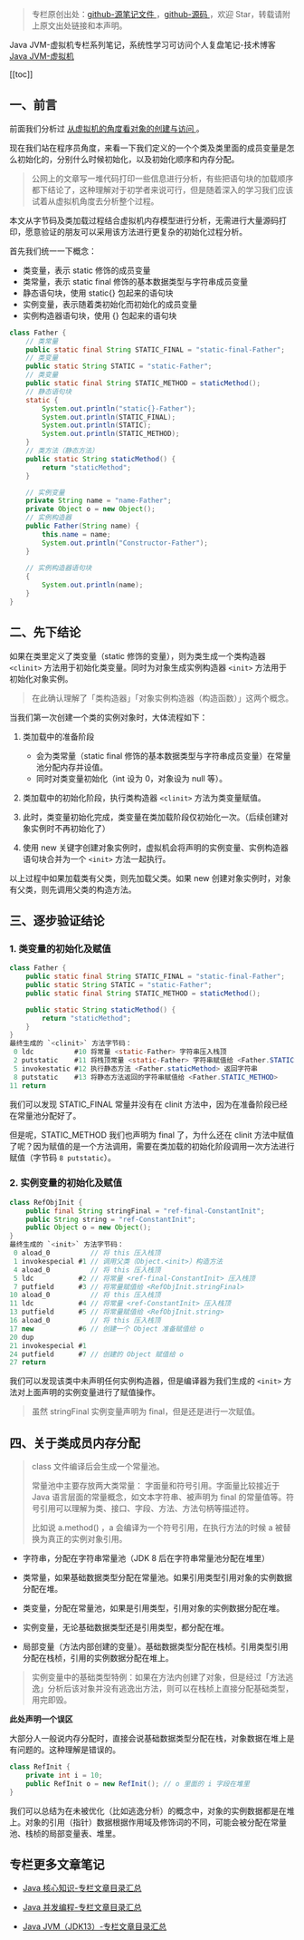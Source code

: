 > 专栏原创出处：[github-源笔记文件 ](https://github.com/GourdErwa/review-notes/tree/master/language/java-jvm) ，[github-源码 ](https://github.com/GourdErwa/java-advanced/tree/master/java-jvm)，欢迎 Star，转载请附上原文出处链接和本声明。

Java JVM-虚拟机专栏系列笔记，系统性学习可访问个人复盘笔记-技术博客 [Java JVM-虚拟机 ](https://review-notes.top/language/java-jvm/)

[[toc]]
## 一、前言
前面我们分析过 [从虚拟机的角度看对象的创建与访问 ](https://gourderwa.blog.csdn.net/article/details/103828111)。

现在我们站在程序员角度，来看一下我们定义的一个个类及类里面的成员变量是怎么初始化的，分别什么时候初始化，以及初始化顺序和内存分配。

> 公网上的文章写一堆代码打印一些信息进行分析，有些把语句块的加载顺序都下结论了，这种理解对于初学者来说可行，但是随着深入的学习我们应该试着从虚拟机角度去分析整个过程。

本文从字节码及类加载过程结合虚拟机内存模型进行分析，无需进行大量源码打印，愿意验证的朋友可以采用该方法进行更复杂的初始化过程分析。

首先我们统一一下概念：
- 类变量，表示 static 修饰的成员变量
- 类常量，表示 static final 修饰的基本数据类型与字符串成员变量
- 静态语句块，使用 static{} 包起来的语句块
- 实例变量，表示随着类初始化而初始化的成员变量
- 实例构造器语句块，使用 {} 包起来的语句块
```java
class Father {
    // 类常量
    public static final String STATIC_FINAL = "static-final-Father";
    // 类变量
    public static String STATIC = "static-Father";
    // 类变量
    public static final String STATIC_METHOD = staticMethod();
    // 静态语句块
    static {
        System.out.println("static{}-Father");
        System.out.println(STATIC_FINAL);
        System.out.println(STATIC);
        System.out.println(STATIC_METHOD);
    }  
    // 类方法（静态方法）
    public static String staticMethod() {
        return "staticMethod";
    }

    // 实例变量
    private String name = "name-Father";
    private Object o = new Object();
    // 实例构造器
    public Father(String name) {
        this.name = name;
        System.out.println("Constructor-Father");
    }
    
    // 实例构造器语句块
    {
        System.out.println(name);
    }
}
```

## 二、先下结论
如果在类里定义了类变量（static 修饰的变量），则为类生成一个类构造器 `<clinit>` 方法用于初始化类变量。同时为对象生成实例构造器 `<init>` 方法用于初始化对象实例。

> 在此确认理解了「类构造器」「对象实例构造器（构造函数）」这两个概念。

当我们第一次创建一个类的实例对象时，大体流程如下：

1. 类加载中的准备阶段
    - 会为类常量（static final 修饰的基本数据类型与字符串成员变量）在常量池分配内存并设值。
    - 同时对类变量初始化（int 设为 0，对象设为 null 等）。

2. 类加载中的初始化阶段，执行类构造器 `<clinit>` 方法为类变量赋值。

3. 此时，类变量初始化完成，类变量在类加载阶段仅初始化一次。（后续创建对象实例时不再初始化了）

4. 使用 new 关键字创建对象实例时，虚拟机会将声明的实例变量、实例构造器语句块合并为一个 `<init>` 方法一起执行。

以上过程中如果加载类有父类，则先加载父类。如果 new 创建对象实例时，对象有父类，则先调用父类的构造方法。

## 三、逐步验证结论
### 1. 类变量的初始化及赋值
```java
class Father {
    public static final String STATIC_FINAL = "static-final-Father";
    public static String STATIC = "static-Father";
    public static final String STATIC_METHOD = staticMethod();

    public static String staticMethod() {
        return "staticMethod";
    }
}
最终生成的 `<clinit>` 方法字节码：
 0 ldc          #10 将常量 <static-Father> 字符串压入栈顶
 2 putstatic    #11 将栈顶常量 <static-Father> 字符串赋值给 <Father.STATIC>
 5 invokestatic #12 执行静态方法 <Father.staticMethod> 返回字符串
 8 putstatic    #13 将静态方法返回的字符串赋值给 <Father.STATIC_METHOD>
11 return
```
我们可以发现 STATIC_FINAL 常量并没有在 clinit 方法中，因为在准备阶段已经在常量池分配好了。

但是呢，STATIC_METHOD 我们也声明为 final 了，为什么还在 clinit 方法中赋值了呢？因为赋值的是一个方法调用，需要在类加载的初始化阶段调用一次方法进行赋值（字节码 `8 putstatic`）。

### 2. 实例变量的初始化及赋值
```java
class RefObjInit {
    public final String stringFinal = "ref-final-ConstantInit";
    public String string = "ref-ConstantInit";
    public Object o = new Object();
}
最终生成的 `<init>` 方法字节码：
 0 aload_0          // 将 this 压入栈顶
 1 invokespecial #1 // 调用父类（Object.<init>）构造方法
 4 aload_0          // 将 this 压入栈顶
 5 ldc           #2 // 将常量 <ref-final-ConstantInit> 压入栈顶
 7 putfield      #3 // 将常量赋值给 <RefObjInit.stringFinal>
10 aload_0          // 将 this 压入栈顶
11 ldc           #4 // 将常量 <ref-ConstantInit> 压入栈顶
13 putfield      #5 // 将常量赋值给 <RefObjInit.string>
16 aload_0          // 将 this 压入栈顶
17 new           #6 // 创建一个 Object 准备赋值给 o
20 dup          
21 invokespecial #1 
24 putfield      #7 // 创建的 Object 赋值给 o
27 return
```
我们可以发现该类中未声明任何实例构造器，但是编译器为我们生成的 `<init>` 方法对上面声明的实例变量进行了赋值操作。
> 虽然 stringFinal 实例变量声明为 final，但是还是进行一次赋值。

## 四、关于类成员内存分配
> class 文件编译后会生成一个常量池。
>
> 常量池中主要存放两大类常量：
> 字面量和符号引用。字面量比较接近于 Java 语言层面的常量概念，如文本字符串、被声明为 final 的常量值等。符号引用可以理解为类、接口、字段、方法、方法句柄等描述符。
>
> 比如说 a.method() ，a 会编译为一个符号引用，在执行方法的时候 a 被替换为真正的实例对象引用。

- 字符串，分配在字符串常量池（JDK 8 后在字符串常量池分配在堆里）

- 类常量，如果基础数据类型分配在常量池。如果引用类型引用对象的实例数据分配在堆。

- 类变量，分配在常量池，如果是引用类型，引用对象的实例数据分配在堆。

- 实例变量，无论基础数据类型还是引用类型，都分配在堆。

- 局部变量（方法内部创建的变量）。基础数据类型分配在栈桢。引用类型引用分配在栈桢，引用的实例数据分配在堆上。

> 实例变量中的基础类型特例：如果在方法内创建了对象，但是经过「方法逃逸」分析后该对象并没有逃逸出方法，则可以在栈桢上直接分配基础类型，用完即毁。

**此处声明一个误区**

大部分人一般说内存分配时，直接会说基础数据类型分配在栈，对象数据在堆上是有问题的。这种理解是错误的。
```java
class RefInit {
    private int i = 10;
    public RefInit o = new RefInit(); // o 里面的 i 字段在堆里
}
```
我们可以总结为在未被优化（比如逃逸分析）的概念中，对象的实例数据都是在堆上。对象的引用（指针）数据根据作用域及修饰词的不同，可能会被分配在常量池、栈桢的局部变量表、堆里。

## 专栏更多文章笔记
- [Java 核心知识-专栏文章目录汇总 ](https://gourderwa.blog.csdn.net/article/details/104020339)

- [Java 并发编程-专栏文章目录汇总 ](https://blog.csdn.net/xiaohulunb/article/details/103594468)

- [Java JVM（JDK13）-专栏文章目录汇总 ](https://blog.csdn.net/xiaohulunb/article/details/103828570)